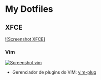 # My Dotfiles


## XFCE

[![Screenshot XFCE]]()

### Vim

[![Screenshot vim](https://raw.githubusercontent.com/arthur-mts/mydotfiles/master/vim.png ".vimrc")](http://https://raw.githubusercontent.com/arthur-mts/mydotfiles/master/vim.png "Screenshot vim")

- Gerenciador de plugins do VIM: [vim-plug](https://github.com/junegunn/vim-plug)
